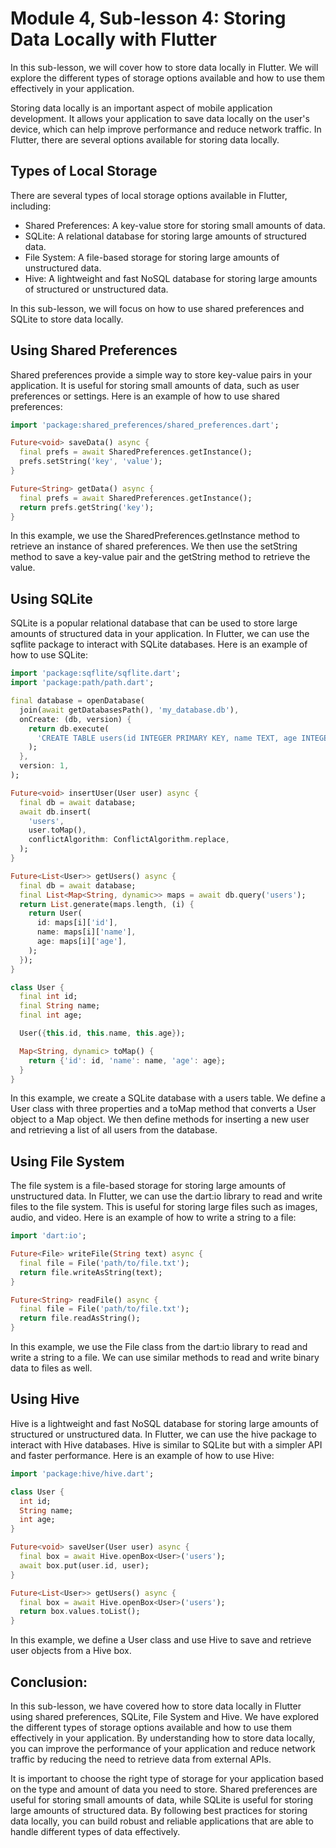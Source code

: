 # Module 4, Sub-lesson 4: Storing Data Locally with Flutter

In this sub-lesson, we will cover how to store data locally in Flutter. We will explore the different types of storage options available and how to use them effectively in your application.

Storing data locally is an important aspect of mobile application development. It allows your application to save data locally on the user's device, which can help improve performance and reduce network traffic. In Flutter, there are several options available for storing data locally.

## Types of Local Storage

There are several types of local storage options available in Flutter, including:

- Shared Preferences: A key-value store for storing small amounts of data.
- SQLite: A relational database for storing large amounts of structured data.
- File System: A file-based storage for storing large amounts of unstructured data.
- Hive: A lightweight and fast NoSQL database for storing large amounts of structured or unstructured data.

In this sub-lesson, we will focus on how to use shared preferences and SQLite to store data locally.

## Using Shared Preferences

Shared preferences provide a simple way to store key-value pairs in your application. It is useful for storing small amounts of data, such as user preferences or settings. Here is an example of how to use shared preferences:

```dart
import 'package:shared_preferences/shared_preferences.dart';

Future<void> saveData() async {
  final prefs = await SharedPreferences.getInstance();
  prefs.setString('key', 'value');
}

Future<String> getData() async {
  final prefs = await SharedPreferences.getInstance();
  return prefs.getString('key');
}
```

In this example, we use the SharedPreferences.getInstance method to retrieve an instance of shared preferences. We then use the setString method to save a key-value pair and the getString method to retrieve the value.

## Using SQLite

SQLite is a popular relational database that can be used to store large amounts of structured data in your application. In Flutter, we can use the sqflite package to interact with SQLite databases. Here is an example of how to use SQLite:

```dart
import 'package:sqflite/sqflite.dart';
import 'package:path/path.dart';

final database = openDatabase(
  join(await getDatabasesPath(), 'my_database.db'),
  onCreate: (db, version) {
    return db.execute(
      'CREATE TABLE users(id INTEGER PRIMARY KEY, name TEXT, age INTEGER)',
    );
  },
  version: 1,
);

Future<void> insertUser(User user) async {
  final db = await database;
  await db.insert(
    'users',
    user.toMap(),
    conflictAlgorithm: ConflictAlgorithm.replace,
  );
}

Future<List<User>> getUsers() async {
  final db = await database;
  final List<Map<String, dynamic>> maps = await db.query('users');
  return List.generate(maps.length, (i) {
    return User(
      id: maps[i]['id'],
      name: maps[i]['name'],
      age: maps[i]['age'],
    );
  });
}

class User {
  final int id;
  final String name;
  final int age;

  User({this.id, this.name, this.age});

  Map<String, dynamic> toMap() {
    return {'id': id, 'name': name, 'age': age};
  }
}
```

In this example, we create a SQLite database with a users table. We define a User class with three properties and a toMap method that converts a User object to a Map object. We then define methods for inserting a new user and retrieving a list of all users from the database.

## Using File System

The file system is a file-based storage for storing large amounts of unstructured data. In Flutter, we can use the dart:io library to read and write files to the file system. This is useful for storing large files such as images, audio, and video.
Here is an example of how to write a string to a file:

```dart
import 'dart:io';

Future<File> writeFile(String text) async {
  final file = File('path/to/file.txt');
  return file.writeAsString(text);
}

Future<String> readFile() async {
  final file = File('path/to/file.txt');
  return file.readAsString();
}
```

In this example, we use the File class from the dart:io library to read and write a string to a file. We can use similar methods to read and write binary data to files as well.

## Using Hive

Hive is a lightweight and fast NoSQL database for storing large amounts of structured or unstructured data. In Flutter, we can use the hive package to interact with Hive databases. Hive is similar to SQLite but with a simpler API and faster performance.
Here is an example of how to use Hive:

```dart
import 'package:hive/hive.dart';

class User {
  int id;
  String name;
  int age;
}

Future<void> saveUser(User user) async {
  final box = await Hive.openBox<User>('users');
  await box.put(user.id, user);
}

Future<List<User>> getUsers() async {
  final box = await Hive.openBox<User>('users');
  return box.values.toList();
}
```

In this example, we define a User class and use Hive to save and retrieve user objects from a Hive box.

## Conclusion:

In this sub-lesson, we have covered how to store data locally in Flutter using shared preferences, SQLite, File System and Hive. We have explored the different types of storage options available and how to use them effectively in your application. By understanding how to store data locally, you can improve the performance of your application and reduce network traffic by reducing the need to retrieve data from external APIs.

It is important to choose the right type of storage for your application based on the type and amount of data you need to store. Shared preferences are useful for storing small amounts of data, while SQLite is useful for storing large amounts of structured data. By following best practices for storing data locally, you can build robust and reliable applications that are able to handle different types of data effectively.